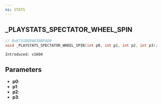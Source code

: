 ```yaml
---
ns: STATS
---
```

## _PLAYSTATS_SPECTATOR_WHEEL_SPIN

```c
// 0x6731DE84A38BFAD0
void _PLAYSTATS_SPECTATOR_WHEEL_SPIN(int p0, int p1, int p2, int p3);
```

```
Introduced: v1604
```

## Parameters
* **p0**:
* **p1**:
* **p2**:
* **p3**:

